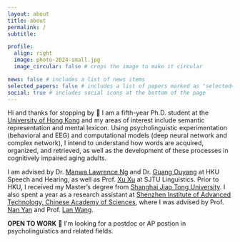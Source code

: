```yaml
---
layout: about
title: about
permalink: /
subtitle:

profile:
  align: right
  image: photo-2024-small.jpg
  image_circular: false # crops the image to make it circular

news: false # includes a list of news items
selected_papers: false # includes a list of papers marked as "selected={true}"
social: true # includes social icons at the bottom of the page
---
```


Hi and thanks for stopping by 👋 I am a fifth-year Ph.D. student at the [University of Hong Kong](https://www.hku.hk/) and my areas of interest include semantic representation and mental lexicon. Using psycholinguistic experimentation (behavioral and EEG) and computational models (deep neural network and complex network), I intend to understand how words are acquired, organized, and retrieved, as well as the development of these processes in cognitively impaired aging adults.

I am advised by Dr. [Manwa Lawrence Ng](https://web.edu.hku.hk/faculty-academics/manwa) and Dr. [Guang Ouyang](https://web.edu.hku.hk/faculty-academics/ouyangg) at HKU Speech and Hearing, as well as Prof. [Xu Xu](https://sfl.sjtu.edu.cn/En/Data/View/2619) at SJTU Linguistics. Prior to HKU, I received my Master’s degree from [Shanghai Jiao Tong University](https://www.sjtu.edu.cn/). I also spent a year as a research assistant at [Shenzhen Institute of Advanced Technology, Chinese Academy of Sciences](https://www.siat.ac.cn/), where I was advised by Prof. [Nan Yan](https://people.ucas.edu.cn/~yannan) and Prof. [Lan Wang](https://people.ucas.ac.cn/~0008839).


**OPEN TO WORK** 💼 I'm looking for a postdoc or AP postion in psycholinguistics and related fields.
